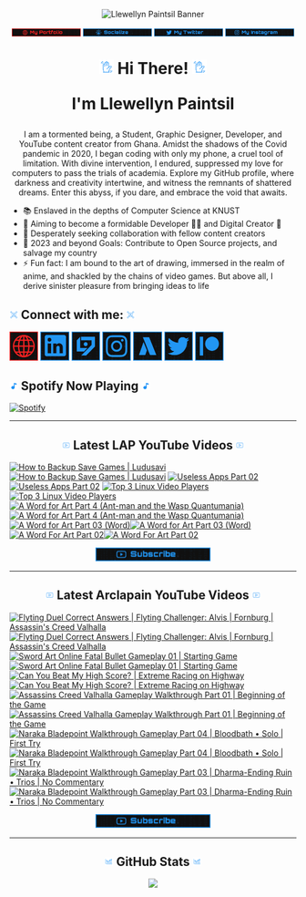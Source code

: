 <!-- Banner -->
<p align="center">
<img src="./images/banner/github-banner-v2.gif" alt="Llewellyn Paintsil Banner" title="Llewellyn Paintsil Banner" loading="eager" decoding="async" longdesc="I'm Llewellyn Adonteng Paintsil. A Christian, web developer, Content Creator, Gamer, Graphic Designer, and anime lover. This is just an improved version of my banner by the way. Hope to work with more people and improve my skills.">
</p>

<div align="center">

<!-- INTRO BADGES START -->
<p>
<!-- My portfolio -->
<a href="#" target="_blank">
<img src="./images/badge/my-portfolio-down.png" align="center" width="24%" alt="Llewellyn's Portfolio Badge [Down]" title="Llewellyn's Portfolio [Down]" loading="eager" decoding="async" longdesc="A custom made badge that leads to the Portfolio of Llewellyn Adonteng Paintsil"></a> 
<!-- My Github -->
<a href="https://github.com/Llewellyn500" target="_blank">
<img src="./images/badge/socialize.png" align="center" width="24%" alt="Llewellyn's Github Profile Badge" title="Llewellyn's Github Profile" loading="eager" decoding="async" longdesc="A custom made badge that leads to the Github Profile of Llewellyn Adonteng Paintsil"></a>
<!-- My Twitter -->
<a href="https://twitter.com/LlewellynAdont1" target="_blank">
<img src="./images/badge/my-twitter.png" align="center" width="24%" alt="Llewellyn's Twitter Badge" title="Llewellyn's Twitter" loading="eager" decoding="async" longdesc="A custom made badge that leads to the Twitter account of Llewellyn Adonteng Paintsil"></a>
<!-- My Instagram -->
<a href="https://instagram.com/llewellynpaint?igshid=MzNINGNkZWQ4Mg==" target="_blank">
<img src="./images/badge/my-instagram.png" width="24%" align="center" alt="Llewellyn's Instagram Badge" title="Llewellyn's Instagram" loading="eager" decoding="async" longdesc="A custom made badge that leads to the instagram account of Llewellyn Adonteng Paintsil"></a>
</p>
<!-- INTRO BADGES END -->

<!-- HEADING START -->
<h1> 
<img src="./images/others/wave.gif" width="5%" alt="hand waving gif" title="waving hand" loading="eager" decoding="async" longdesc="A simple blue gif of a waving hand"/> Hi There! <img src="./images/others/wave.gif" width="5%" alt="hand waving gif" title="waving hand" loading="eager" decoding="async" longdesc="A simple blue gif of a waving hand"/>

I'm Llewellyn Paintsil 
</h1>

<!-- BODY START -->
<p>
I am a tormented being, a Student, Graphic Designer, Developer, and YouTube content creator from Ghana. Amidst the shadows of the Covid pandemic in 2020, I began coding with only my phone, a cruel tool of limitation. With divine intervention, I endured, suppressed my love for computers to pass the trials of academia. Explore my GitHub profile, where darkness and creativity intertwine, and witness the remnants of shattered dreams. Enter this abyss, if you dare, and embrace the void that awaits.
</p>
</div>

<p>
<ul>
<li>📚 Enslaved in the depths of Computer Science at KNUST</li>
<li>🌱 Aiming to become a formidable Developer 👨‍💻 and Digital Creator 🎥</li>
<li>👯 Desperately seeking collaboration with fellow content creators</li>
<li>🥅 2023 and beyond Goals: Contribute to Open Source projects, and salvage my country</li>
<li>⚡ Fun fact: I am bound to the art of drawing, immersed in the realm of anime, and shackled by the chains of video games. But above all, I derive sinister pleasure from bringing ideas to life</li>
</ul>
</p>
<!-- BODY END -->

<!-- SOCIAL MEDIA LINKS START -->
<h2><img src="./images/others/connect.gif" width="3%" alt="Connect with me GIF" title="Connect With Me" loading="lazy" decoding="async" longdesc="A custom made gif of connecting with people"/> Connect with me: <img src="./images/others/connect.gif" width="3%" alt="Connect with me GIF" title="Connect With Me" loading="lazy" decoding="async" longdesc="A custom made gif of connecting with people"/></h2>
<p>
<a href="#" target="_blank">
<img src="./images/icons/portfolio-[down].png" width="10%" alt="Llewellyn Portfolio Icon" title="Llewellyn's Portfolio" loading="lazy" decoding="async" longdesc="A custom made icon that leads to the Portfolio of Llewellyn Adonteng Paintsil"/></a>
<a href="https://www.linkedin.com/in/llewellynpaintsil" target="_blank">
<img src="./images/icons/linkedin.png" width="10%" alt="Llewellyn Linkedin Profile Icon" title="Llewellyn's Linkedin Profile" loading="lazy" decoding="async" longdesc="A custom made icon that leads to the Linkedin of Llewellyn Adonteng Paintsil"/></a>
<a href="https://www.youtube.com/@lap-tutorials" target="_blank">
<img src="./images/icons/lap.png" width="10%" alt="LAP Youtube Channel Icon" title="LAP YouTube Channel" loading="lazy" decoding="async" longdesc="A custom made icon that leads to the LAP youtube Channel"/></a>
<a href="https://instagram.com/llewellynpaint?igshid=MzNINGNkZWQ4Mg==" target="_blank">
<img src="./images/icons/instagram.png" width="10%" alt="Llewellyn Instagram Icon" title="Llewellyn's Instagram" loading="lazy" decoding="async" longdesc="A custom made icon that leads to the Instagram account of Llewellyn Adonteng Paintsil"/></a>
<a href="https://www.youtube.com/@arclapain" target="_blank">
<img src="./images/icons/arclapain.png" width="10%" alt="Arclapain YouTube Channel Icon" title="Arclapain YouTube Channel" loading="lazy" decoding="async" longdesc="A custom made icon that leads to the Channel of Arclapain"/></a>
<a href="https://twitter.com/LlewellynAdont1" target="_blank">
<img src="./images/icons/twitter.png" width="10%" alt="Llewellyn Twitter Icon" title="Llewellyn's Twitter Account" loading="lazy" decoding="async" longdesc="A custom made icon that leads to the Twitter of Llewellyn Adonteng Paintsil"/></a>
<a href="https://www.patreon.com/LPTeach" target="_blank">
<img src="./images/icons/patreon.png" width="10%" alt="Llewellyn Patreon Icon" title="Llewellyn's Patreon" loading="lazy" decoding="async" longdesc="A custom made icon that leads to the Patreon of Llewellyn Adonteng Paintsil"/></a>
</p>
<!-- SOCIAL MEDIA LINKS END -->

<!-- Spotify now playing start -->
<div>
<h2><img src="./images/others/music.gif" alt="music icon" width="3%" title="My Spotify now playing" loading="lazy" decoding="async" longdesc="A musical note"/> Spotify Now Playing <img src="./images/others/music.gif" alt="music icon" width="3%" title="My Spotify now playing" loading="lazy" decoding="async" longdesc="A musical note"/></h2>
  
[![Spotify](https://spotify-now-playing-two-nu.vercel.app/api/spotify)](https://open.spotify.com/user/31oqgy33mbfmztovhp2eguowwti4)

</div>
<!-- Spotify now playing end -->

---

<h2 align="center"><img src="./images/others/video.gif" width="3%" alt="Latest Video GIF" title="Latest Video Gif" loading="lazy" decoding="async" longdesc="A custom made gif of Latest Video"/> Latest LAP YouTube Videos <img src="./images/others/video.gif" width="3%" alt="Latest Video GIF" title="Latest Video Gif" loading="lazy" decoding="async" longdesc="A custom made gif of Latest Video"/></h2>

<!-- BEGIN LAP-TUTORIALS-YOUTUBE-CARDS -->
[![How to Backup Save Games | Ludusavi](https://ytcards.demolab.com/?id=r2wZ5-SzrPM&title=How+to+Backup+Save+Games+%7C+Ludusavi&lang=en&timestamp=1696178013&background_color=%23101010&title_color=%23FBFBFD&stats_color=%232196f3&max_title_lines=1&width=250&border_radius=5 "How to Backup Save Games | Ludusavi")](https://www.youtube.com/watch?v=r2wZ5-SzrPM#gh-dark-mode-only)[![How to Backup Save Games | Ludusavi](https://ytcards.demolab.com/?id=r2wZ5-SzrPM&title=How+to+Backup+Save+Games+%7C+Ludusavi&lang=en&timestamp=1696178013&background_color=%23101010&title_color=%23FBFBFD&stats_color=%232196f3&max_title_lines=1&width=250&border_radius=5 "How to Backup Save Games | Ludusavi")](https://www.youtube.com/watch?v=r2wZ5-SzrPM#gh-light-mode-only)
[![Useless Apps Part 02](https://ytcards.demolab.com/?id=S3Z8imcc61A&title=Useless+Apps+Part+02&lang=en&timestamp=1685988012&background_color=%23101010&title_color=%23FBFBFD&stats_color=%232196f3&max_title_lines=1&width=250&border_radius=5 "Useless Apps Part 02")](https://www.youtube.com/watch?v=S3Z8imcc61A#gh-dark-mode-only)[![Useless Apps Part 02](https://ytcards.demolab.com/?id=S3Z8imcc61A&title=Useless+Apps+Part+02&lang=en&timestamp=1685988012&background_color=%23101010&title_color=%23FBFBFD&stats_color=%232196f3&max_title_lines=1&width=250&border_radius=5 "Useless Apps Part 02")](https://www.youtube.com/watch?v=S3Z8imcc61A#gh-light-mode-only)
[![Top 3 Linux Video Players](https://ytcards.demolab.com/?id=lYJUEe0_yzk&title=Top+3+Linux+Video+Players&lang=en&timestamp=1683748822&background_color=%23101010&title_color=%23FBFBFD&stats_color=%232196f3&max_title_lines=1&width=250&border_radius=5 "Top 3 Linux Video Players")](https://www.youtube.com/watch?v=lYJUEe0_yzk#gh-dark-mode-only)[![Top 3 Linux Video Players](https://ytcards.demolab.com/?id=lYJUEe0_yzk&title=Top+3+Linux+Video+Players&lang=en&timestamp=1683748822&background_color=%23101010&title_color=%23FBFBFD&stats_color=%232196f3&max_title_lines=1&width=250&border_radius=5 "Top 3 Linux Video Players")](https://www.youtube.com/watch?v=lYJUEe0_yzk#gh-light-mode-only)
[![A Word for Art Part 4 (Ant-man and the Wasp Quantumania)](https://ytcards.demolab.com/?id=9QwHG2Tvwfs&title=A+Word+for+Art+Part+4+%28Ant-man+and+the+Wasp+Quantumania%29&lang=en&timestamp=1676804409&background_color=%23101010&title_color=%23FBFBFD&stats_color=%232196f3&max_title_lines=1&width=250&border_radius=5 "A Word for Art Part 4 (Ant-man and the Wasp Quantumania)")](https://www.youtube.com/watch?v=9QwHG2Tvwfs#gh-dark-mode-only)[![A Word for Art Part 4 (Ant-man and the Wasp Quantumania)](https://ytcards.demolab.com/?id=9QwHG2Tvwfs&title=A+Word+for+Art+Part+4+%28Ant-man+and+the+Wasp+Quantumania%29&lang=en&timestamp=1676804409&background_color=%23101010&title_color=%23FBFBFD&stats_color=%232196f3&max_title_lines=1&width=250&border_radius=5 "A Word for Art Part 4 (Ant-man and the Wasp Quantumania)")](https://www.youtube.com/watch?v=9QwHG2Tvwfs#gh-light-mode-only)
[![A Word for Art Part 03 (Word)](https://ytcards.demolab.com/?id=8-_RD325V2A&title=A+Word+for+Art+Part+03+%28Word%29&lang=en&timestamp=1675875605&background_color=%23101010&title_color=%23FBFBFD&stats_color=%232196f3&max_title_lines=1&width=250&border_radius=5 "A Word for Art Part 03 (Word)")](https://www.youtube.com/watch?v=8-_RD325V2A#gh-dark-mode-only)[![A Word for Art Part 03 (Word)](https://ytcards.demolab.com/?id=8-_RD325V2A&title=A+Word+for+Art+Part+03+%28Word%29&lang=en&timestamp=1675875605&background_color=%23101010&title_color=%23FBFBFD&stats_color=%232196f3&max_title_lines=1&width=250&border_radius=5 "A Word for Art Part 03 (Word)")](https://www.youtube.com/watch?v=8-_RD325V2A#gh-light-mode-only)
[![A Word For Art Part 02](https://ytcards.demolab.com/?id=G1OQbTcYWm4&title=A+Word+For+Art+Part+02&lang=en&timestamp=1674205209&background_color=%23101010&title_color=%23FBFBFD&stats_color=%232196f3&max_title_lines=1&width=250&border_radius=5 "A Word For Art Part 02")](https://www.youtube.com/watch?v=G1OQbTcYWm4#gh-dark-mode-only)[![A Word For Art Part 02](https://ytcards.demolab.com/?id=G1OQbTcYWm4&title=A+Word+For+Art+Part+02&lang=en&timestamp=1674205209&background_color=%23101010&title_color=%23FBFBFD&stats_color=%232196f3&max_title_lines=1&width=250&border_radius=5 "A Word For Art Part 02")](https://www.youtube.com/watch?v=G1OQbTcYWm4#gh-light-mode-only)
<!-- END LAP-TUTORIALS-YOUTUBE-CARDS -->

<div align="center">
<a href="https://www.youtube.com/@lap-tutorials">
<img src="./images/badge/subscribe.png" width="40%" alt="Subscribe button" title="Subscribe Button" loading="eager" decoding="async" longdesc="A custom made subscribe button"/></a>
</div>

---

<h2 align="center"><img src="./images/others/video.gif" width="3%" alt="Latest Video GIF" title="Latest Video Gif" loading="lazy" decoding="async" longdesc="A custom made gif of Latest Video"/> Latest Arclapain YouTube Videos <img src="./images/others/video.gif" width="3%" alt="Latest Video GIF" title="Latest Video Gif" loading="lazy" decoding="async" longdesc="A custom made gif of Latest Video"/></h2>

<!-- BEGIN ARCLAPAIN-YOUTUBE-CARDS -->
[![Flyting Duel Correct Answers | Flyting Challenger: Alvis | Fornburg | Assassin's Creed Valhalla](https://ytcards.demolab.com/?id=hR5222o60-k&title=Flyting+Duel+Correct+Answers+%7C+Flyting+Challenger%3A+Alvis+%7C+Fornburg+%7C+Assassin%27s+Creed+Valhalla&lang=en&timestamp=1696269630&background_color=%23101010&title_color=%23FBFBFD&stats_color=%232196f3&max_title_lines=1&width=250&border_radius=5 "Flyting Duel Correct Answers | Flyting Challenger: Alvis | Fornburg | Assassin's Creed Valhalla")](https://www.youtube.com/watch?v=hR5222o60-k#gh-dark-mode-only)[![Flyting Duel Correct Answers | Flyting Challenger: Alvis | Fornburg | Assassin's Creed Valhalla](https://ytcards.demolab.com/?id=hR5222o60-k&title=Flyting+Duel+Correct+Answers+%7C+Flyting+Challenger%3A+Alvis+%7C+Fornburg+%7C+Assassin%27s+Creed+Valhalla&lang=en&timestamp=1696269630&background_color=%23101010&title_color=%23FBFBFD&stats_color=%232196f3&max_title_lines=1&width=250&border_radius=5 "Flyting Duel Correct Answers | Flyting Challenger: Alvis | Fornburg | Assassin's Creed Valhalla")](https://www.youtube.com/watch?v=hR5222o60-k#gh-light-mode-only)
[![Sword Art Online Fatal Bullet Gameplay 01 | Starting Game](https://ytcards.demolab.com/?id=31YWhNwdzQs&title=Sword+Art+Online+Fatal+Bullet+Gameplay+01+%7C+Starting+Game&lang=en&timestamp=1696010402&background_color=%23101010&title_color=%23FBFBFD&stats_color=%232196f3&max_title_lines=1&width=250&border_radius=5 "Sword Art Online Fatal Bullet Gameplay 01 | Starting Game")](https://www.youtube.com/watch?v=31YWhNwdzQs#gh-dark-mode-only)[![Sword Art Online Fatal Bullet Gameplay 01 | Starting Game](https://ytcards.demolab.com/?id=31YWhNwdzQs&title=Sword+Art+Online+Fatal+Bullet+Gameplay+01+%7C+Starting+Game&lang=en&timestamp=1696010402&background_color=%23101010&title_color=%23FBFBFD&stats_color=%232196f3&max_title_lines=1&width=250&border_radius=5 "Sword Art Online Fatal Bullet Gameplay 01 | Starting Game")](https://www.youtube.com/watch?v=31YWhNwdzQs#gh-light-mode-only)
[![Can You Beat My High Score? | Extreme Racing on Highway](https://ytcards.demolab.com/?id=Q0S5PWUly3I&title=Can+You+Beat+My+High+Score%3F+%7C+Extreme+Racing+on+Highway&lang=en&timestamp=1695837611&background_color=%23101010&title_color=%23FBFBFD&stats_color=%232196f3&max_title_lines=1&width=250&border_radius=5 "Can You Beat My High Score? | Extreme Racing on Highway")](https://www.youtube.com/watch?v=Q0S5PWUly3I#gh-dark-mode-only)[![Can You Beat My High Score? | Extreme Racing on Highway](https://ytcards.demolab.com/?id=Q0S5PWUly3I&title=Can+You+Beat+My+High+Score%3F+%7C+Extreme+Racing+on+Highway&lang=en&timestamp=1695837611&background_color=%23101010&title_color=%23FBFBFD&stats_color=%232196f3&max_title_lines=1&width=250&border_radius=5 "Can You Beat My High Score? | Extreme Racing on Highway")](https://www.youtube.com/watch?v=Q0S5PWUly3I#gh-light-mode-only)
[![Assassins Creed Valhalla Gameplay Walkthrough Part 01 | Beginning of the Game](https://ytcards.demolab.com/?id=yD4J-1jvE6o&title=Assassins+Creed+Valhalla+Gameplay+Walkthrough+Part+01+%7C+Beginning+of+the+Game&lang=en&timestamp=1695664832&background_color=%23101010&title_color=%23FBFBFD&stats_color=%232196f3&max_title_lines=1&width=250&border_radius=5 "Assassins Creed Valhalla Gameplay Walkthrough Part 01 | Beginning of the Game")](https://www.youtube.com/watch?v=yD4J-1jvE6o#gh-dark-mode-only)[![Assassins Creed Valhalla Gameplay Walkthrough Part 01 | Beginning of the Game](https://ytcards.demolab.com/?id=yD4J-1jvE6o&title=Assassins+Creed+Valhalla+Gameplay+Walkthrough+Part+01+%7C+Beginning+of+the+Game&lang=en&timestamp=1695664832&background_color=%23101010&title_color=%23FBFBFD&stats_color=%232196f3&max_title_lines=1&width=250&border_radius=5 "Assassins Creed Valhalla Gameplay Walkthrough Part 01 | Beginning of the Game")](https://www.youtube.com/watch?v=yD4J-1jvE6o#gh-light-mode-only)
[![Naraka Bladepoint Walkthrough Gameplay Part 04 | Bloodbath • Solo | First Try](https://ytcards.demolab.com/?id=Gw_2s63vtdM&title=Naraka+Bladepoint+Walkthrough+Gameplay+Part+04+%7C+Bloodbath+%E2%80%A2+Solo+%7C+First+Try&lang=en&timestamp=1689962415&background_color=%23101010&title_color=%23FBFBFD&stats_color=%232196f3&max_title_lines=1&width=250&border_radius=5 "Naraka Bladepoint Walkthrough Gameplay Part 04 | Bloodbath • Solo | First Try")](https://www.youtube.com/watch?v=Gw_2s63vtdM#gh-dark-mode-only)[![Naraka Bladepoint Walkthrough Gameplay Part 04 | Bloodbath • Solo | First Try](https://ytcards.demolab.com/?id=Gw_2s63vtdM&title=Naraka+Bladepoint+Walkthrough+Gameplay+Part+04+%7C+Bloodbath+%E2%80%A2+Solo+%7C+First+Try&lang=en&timestamp=1689962415&background_color=%23101010&title_color=%23FBFBFD&stats_color=%232196f3&max_title_lines=1&width=250&border_radius=5 "Naraka Bladepoint Walkthrough Gameplay Part 04 | Bloodbath • Solo | First Try")](https://www.youtube.com/watch?v=Gw_2s63vtdM#gh-light-mode-only)
[![Naraka Bladepoint Walkthrough Gameplay Part 03 | Dharma-Ending Ruin • Trios | No Commentary](https://ytcards.demolab.com/?id=VGixUDcL5LM&title=Naraka+Bladepoint+Walkthrough+Gameplay+Part+03+%7C+Dharma-Ending+Ruin+%E2%80%A2+Trios+%7C+No+Commentary&lang=en&timestamp=1689876018&background_color=%23101010&title_color=%23FBFBFD&stats_color=%232196f3&max_title_lines=1&width=250&border_radius=5 "Naraka Bladepoint Walkthrough Gameplay Part 03 | Dharma-Ending Ruin • Trios | No Commentary")](https://www.youtube.com/watch?v=VGixUDcL5LM#gh-dark-mode-only)[![Naraka Bladepoint Walkthrough Gameplay Part 03 | Dharma-Ending Ruin • Trios | No Commentary](https://ytcards.demolab.com/?id=VGixUDcL5LM&title=Naraka+Bladepoint+Walkthrough+Gameplay+Part+03+%7C+Dharma-Ending+Ruin+%E2%80%A2+Trios+%7C+No+Commentary&lang=en&timestamp=1689876018&background_color=%23101010&title_color=%23FBFBFD&stats_color=%232196f3&max_title_lines=1&width=250&border_radius=5 "Naraka Bladepoint Walkthrough Gameplay Part 03 | Dharma-Ending Ruin • Trios | No Commentary")](https://www.youtube.com/watch?v=VGixUDcL5LM#gh-light-mode-only)
<!-- END ARCLAPAIN-YOUTUBE-CARDS -->

<div align="center">
<a href="https://www.youtube.com/@arclapain">
<img src="./images/badge/subscribe.png" width="40%" alt="Subscribe button" title="Subscribe Button" loading="eager" decoding="async" longdesc="A custom made subscribe button"/></a>
</div>

---

<h2 align="center"><img src="./images/others/stats.gif" width="3%" alt="github stats GIF" title="github stats Gif" loading="lazy" decoding="async" longdesc="A custom made gif of GitHub Stats"/> GitHub Stats <img src="./images/others/stats.gif" width="3%" alt="github stats GIF" title="github stats Gif" loading="lazy" decoding="async" longdesc="A custom made gif of GitHub Stats"/></h2>
<p align="center">
<img src="https://github-readme-stats-rho-rouge.vercel.app/api?username=Llewellyn500&show_icons=true&title_color=2196f3&bg_color=101010&text_color=fff&icon_color=2196f3&hide_border=true" />
</p>
